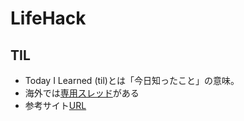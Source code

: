 # LifeHack

## TIL

- Today I Learned (til)とは「今日知ったこと」の意味。
- 海外では[専用スレッド](https://www.reddit.com/r/todayilearned/)がある
- 参考サイト[URL](https://qiita.com/sitmk/items/239335b4ed0c3c797add?utm_source=Qiita%E3%83%8B%E3%83%A5%E3%83%BC%E3%82%B9&utm_campaign=dfe186ea1f-Qiita_newsletter_351_02_27_2019&utm_medium=email&utm_term=0_e44feaa081-dfe186ea1f-32792545)
